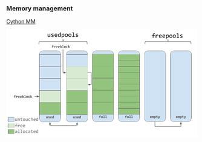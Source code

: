 ### Memory management
[Cython MM](https://realpython.com/python-memory-management/)

![cython_mm.webp](cython_mm.webp)
